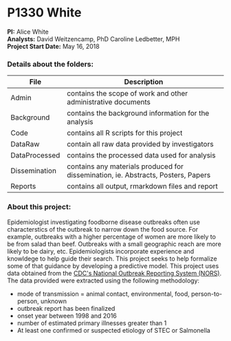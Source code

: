 # P1330 White  
**PI:** Alice White  
**Analysts:** David Weitzencamp, PhD Caroline Ledbetter, MPH  
**Project Start Date:** May 16, 2018  

### Details about the folders:  
  
File | Description
---|---------------------------------------------------------------------
Admin | contains the scope of work and other administrative documents  
Background | contains the background information for the analysis
Code | contains all R scripts for this project  
DataRaw | contain all raw data provided by investigators
DataProcessed | contains the processed data used for analysis  
Dissemination | contains any materials produced for dissemination, ie. Abstracts, Posters, Papers
Reports | contains all output, rmarkdown files and report  


### About this project:
Epidemiologist investigating foodborne disease outbreaks often use 
characterstics of the outbreak to narrow down the food source. For example, 
outbreaks with a higher percentage of women are more likely to be from salad 
than beef. Outbreaks with a small geographic reach are more likely to be dairy, 
etc. Epidemiologists incorporate experience and knowldege to help guide their 
search. This project seeks to help formalize some of that guidance by developing
a predictive model. This project uses data obtained from the [CDC's National
Outbreak Reporting System (NORS)](https://www.cdc.gov/nors/about.html). 
The data provided were extracted using the following methodology:  
- mode of transmission = animal contact, environmental, food, person-to-person, 
unknown 
- outbreak report has been finalized  
- onset year between 1998 and 2016  
- number of estimated primary illnesses greater than 1  
- At least one confirmed or suspected etiology of STEC or Salmonella  

